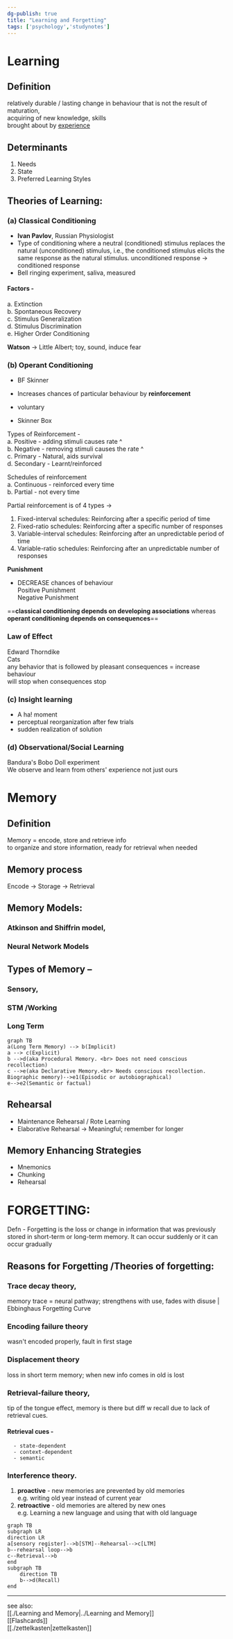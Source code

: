 ```yaml
---  
dg-publish: true  
title: "Learning and Forgetting"  
tags: ['psychology','studynotes']  
---  
```

  
  
# Learning    
## Definition  
relatively durable / lasting change in behaviour that is not the result of maturation,   
acquiring of new knowledge, skills  
brought about by <u>experience</u>  
  
## Determinants  
1. Needs  
2. State  
3. Preferred Learning Styles  
  
## Theories of Learning:   
### (a)  Classical Conditioning    
- **Ivan Pavlov**, Russian Physiologist  
- Type of conditioning where a neutral (conditioned) stimulus replaces the natural (unconditioned) stimulus, i.e., the conditioned stimulus elicits the same response as the natural stimulus. unconditioned response -> conditioned response  
- Bell ringing experiment, saliva, measured  
  
#### Factors -   
a. Extinction  
b. Spontaneous Recovery  
c. Stimulus Generalization  
d. Stimulus Discrimination  
e. Higher Order Conditioning  
  
**Watson** -> Little Albert; toy, sound, induce fear  
  
### (b) Operant Conditioning    
- BF Skinner  
- Increases chances of particular behaviour by **reinforcement**  
- voluntary  
  
- Skinner Box  
  
Types of Reinforcement -   
a. Positive  -  adding stimuli causes rate ^  
b. Negative - removing stimuli causes the rate ^  
c. Primary - Natural, aids survival  
d. Secondary - Learnt/reinforced  
  
Schedules of reinforcement   
a. Continuous - reinforced every time  
b. Partial - not every time   
  
Partial reinforcement is of 4 types ->  
1. Fixed-interval schedules: Reinforcing after a specific period of time   
2. Fixed-ratio schedules: Reinforcing after a specific number of responses   
3. Variable-interval schedules: Reinforcing after an unpredictable period of time  
4. Variable-ratio schedules: Reinforcing after an unpredictable number of responses  
  
**Punishment**  
- DECREASE chances of behaviour  
Positive Punishment  
Negative Punishment  
  
==**classical conditioning depends on developing associations** whereas **operant conditioning depends on consequences**==  
  
### Law of Effect  
Edward Thorndike   
Cats  
any behavior that is followed by pleasant consequences = increase behaviour  
will stop when consequences stop   
  
### (c) Insight learning   
- A ha! moment  
- perceptual reorganization after few trials  
- sudden realization of solution  
  
### (d) Observational/Social Learning  
Bandura's Bobo Doll experiment  
We observe and learn from others' experience not just ours   
  
  
  
# Memory    
## Definition  
Memory = encode, store and retrieve info   
to organize and store information, ready for retrieval when needed  
  
## Memory process  
Encode -> Storage -> Retrieval  
  
## Memory Models:   
### Atkinson and Shiffrin model,   
###  Neural Network Models  
  
## Types of Memory –   
### Sensory,   
### STM /Working  
### Long Term  
```mermaid  
graph TB  
a(Long Term Memory) --> b(Implicit)  
a --> c(Explicit)  
b -->d(aka Procedural Memory. <br> Does not need conscious recollection)  
c -->e(aka Declarative Memory.<br> Needs conscious recollection. Biographic memory)-->e1(Episodic or autobiographical)  
e-->e2(Semantic or factual)  
```  
## Rehearsal   
- Maintenance Rehearsal / Rote Learning  
- Elaborative Rehearsal -> Meaningful; remember for longer  
  
## Memory Enhancing Strategies  
- Mnemonics   
- Chunking  
- Rehearsal  
  
# FORGETTING:    
  
Defn - Forgetting is the loss or change in information that was previously stored in short-term or long-term memory. It can occur suddenly or it can occur gradually  
  
## Reasons for Forgetting /Theories of forgetting:   
### Trace decay theory,  
memory trace = neural pathway; strengthens with use, fades with disuse | Ebbinghaus Forgetting Curve  
### Encoding failure theory   
wasn't encoded properly, fault in first stage  
### Displacement theory  
loss in short term memory; when new info comes in old is lost  
### Retrieval-failure theory,    
tip of the tongue effect, memory is there but diff w recall due to lack of retrieval cues.   
#### Retrieval cues -   
	  - state-dependent  
	  - context-dependent  
	  - semantic  
  
### Interference theory.  
1. **proactive** - new memories are prevented by old memories   
	e.g. writing old year instead of current year   
2. **retroactive** - old memories are altered by new ones  
	e.g. Learning a new language and using that with old language  
  
```mermaid  
graph TB  
subgraph LR  
direction LR  
a[sensory register]-->b[STM]--Rehearsal-->c[LTM]  
b--rehearsal loop-->b  
c--Retrieval-->b  
end  
subgraph TB  
	direction TB  
	b-->d(Recall)  
end  
```  
  
---   
  
see also:   
[[./Learning and Memory|../Learning and Memory]]  
[[Flashcards]]  
[[./zettelkasten|zettelkasten]]  
